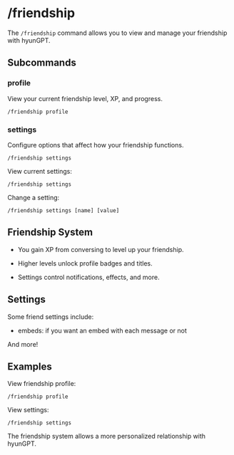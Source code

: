 # /friendship

The `/friendship` command allows you to view and manage your friendship with hyunGPT.

## Subcommands

### profile

View your current friendship level, XP, and progress.
```
/friendship profile
```

### settings

Configure options that affect how your friendship functions.
```
/friendship settings
```

View current settings:
```
/friendship settings
```

Change a setting:
```
/friendship settings [name] [value]
```

## Friendship System

- You gain XP from conversing to level up your friendship.

- Higher levels unlock profile badges and titles.

- Settings control notifications, effects, and more.

## Settings

Some friend settings include:

- embeds: if you want an embed with each message or not 

And more!

## Examples

View friendship profile:
```
/friendship profile
```

View settings:
```
/friendship settings
```


The friendship system allows a more personalized relationship with hyunGPT.
